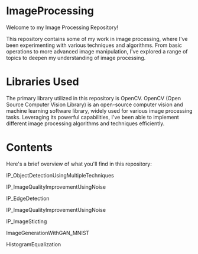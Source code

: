 # ImageProcessing
Welcome to my Image Processing Repository!

This repository contains some of my work in image processing, where I've been experimenting with various techniques and algorithms. From basic operations to more advanced image manipulation, I've explored a range of topics to deepen my understanding of image processing.

# Libraries Used

The primary library utilized in this repository is OpenCV. OpenCV (Open Source Computer Vision Library) is an open-source computer vision and machine learning software library, widely used for various image processing tasks. Leveraging its powerful capabilities, I've been able to implement different image processing algorithms and techniques efficiently.

# Contents

Here's a brief overview of what you'll find in this repository:

IP_ObjectDetectionUsingMultipleTechniques

IP_ImageQualityImprovementUsingNoise

IP_EdgeDetection

IP_ImageQualityImprovementUsingNoise

IP_ImageSticting

ImageGenerationWithGAN_MNIST

HistogramEqualization
